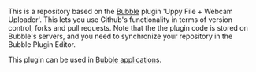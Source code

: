 This is a repository based on the [Bubble](https://bubble.io) plugin 'Uppy File + Webcam Uploader'. This lets you use Github's functionality in terms of version control, forks and pull requests. Note that the the plugin code is stored on Bubble's servers, and you need to synchronize your repository in the Bubble Plugin Editor. 

 This plugin can be used in [Bubble applications](https://bubble.io).